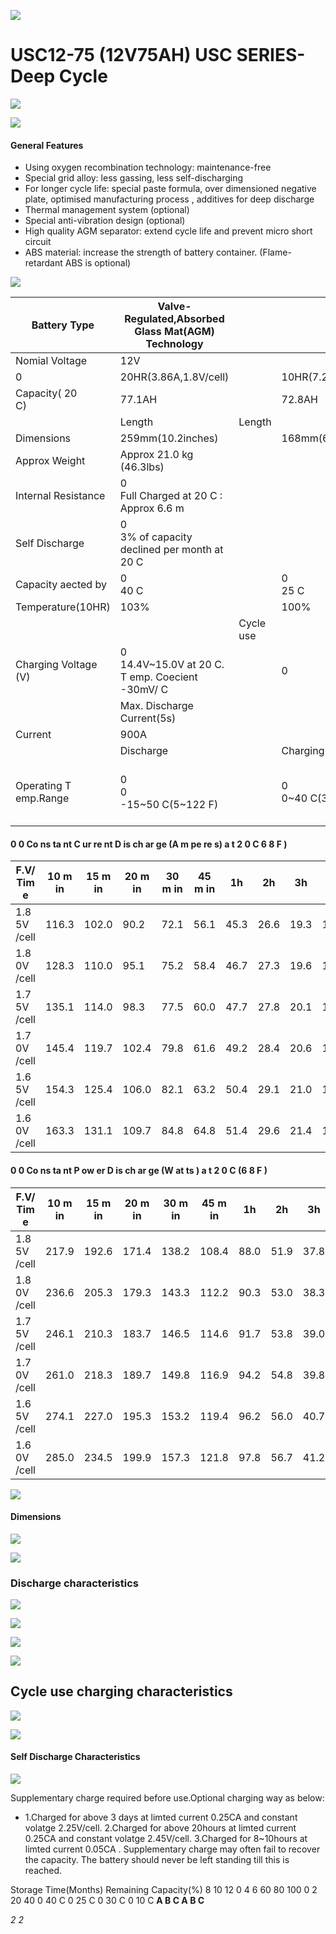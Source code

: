 ![](_page_0_Picture_0.jpeg)

# USC12-75 (12V75AH) USC SERIES-Deep Cycle

![](_page_0_Picture_2.jpeg)

![](_page_0_Picture_3.jpeg)

#### **General Features**

- Using oxygen recombination technology: maintenance-free
- Special grid alloy: less gassing, less self-discharging
- For longer cycle life: special paste formula, over dimensioned negative plate, optimised manufacturing process , additives for deep discharge
- Thermal management system (optional)
- Special anti-vibration design (optional)
- High quality AGM separator: extend cycle life and prevent micro short circuit
- ABS material: increase the strength of battery container. (Flame-retardant ABS is optional)

![](_page_0_Picture_12.jpeg)

| Battery Type          | Valve-Regulated,Absorbed<br>Glass Mat(AGM)<br>Technology |           |                       |                                                    |                             |                      |  |  |  |  |  |
|-----------------------|----------------------------------------------------------|-----------|-----------------------|----------------------------------------------------|-----------------------------|----------------------|--|--|--|--|--|
| Nomial Voltage        | 12V                                                      |           |                       |                                                    |                             |                      |  |  |  |  |  |
| 0                     | 20HR(3.86A,1.8V/cell)                                    |           | 10HR(7.28A,1.8V/cell) | 5HR(13.1A,1.75V/cell)                              |                             | 1HR(51.4A,1.6V/cell) |  |  |  |  |  |
| Capacity( 20<br>C)    | 77.1AH                                                   |           | 72.8AH                | 65.6AH                                             |                             | 51.4AH               |  |  |  |  |  |
|                       | Length                                                   | Length    |                       | Length                                             |                             | Length               |  |  |  |  |  |
| Dimensions            | 259mm(10.2inches)                                        |           | 168mm(6.61inches)     | 208mm(8.19inches)                                  |                             | 214mm(8.43inches)    |  |  |  |  |  |
| Approx Weight         | Approx 21.0 kg (46.3lbs)                                 |           |                       |                                                    |                             |                      |  |  |  |  |  |
| Internal Resistance   | 0<br>Full Charged at 20 C : Approx 6.6 m                 |           |                       |                                                    |                             |                      |  |  |  |  |  |
| Self Discharge        | 0<br>3% of capacity declined per month at 20 C           |           |                       |                                                    |                             |                      |  |  |  |  |  |
| Capacity aected by    | 0<br>40 C                                                |           | 0<br>25 C             | 0 0 C                                              |                             | 0<br>-15 C           |  |  |  |  |  |
| Temperature(10HR)     | 103%                                                     |           | 100%                  | 86%                                                |                             | 65%                  |  |  |  |  |  |
|                       |                                                          | Cycle use |                       | Float use                                          |                             |                      |  |  |  |  |  |
| Charging Voltage (V)  | 0<br>14.4V~15.0V at 20 C. T emp. Coecient -30mV/ C       |           | 0                     | 0<br>13.5V~13.8V at 20 C. T emp. Coecient -20mV/ C |                             | 0                    |  |  |  |  |  |
|                       | Max. Discharge Current(5s)                               |           |                       | Initial Charging Current                           |                             |                      |  |  |  |  |  |
| Current               | 900A                                                     |           |                       | Less than 22.5A                                    |                             |                      |  |  |  |  |  |
|                       | Discharge                                                |           | Charging              |                                                    | Storage                     |                      |  |  |  |  |  |
| Operating T emp.Range | 0<br>0<br>-15~50 C(5~122 F)                              |           | 0<br>0~40 C(32~104 F) | 0                                                  | 0<br>0<br>-15~40 C(5~104 F) |                      |  |  |  |  |  |

#### **0 0 Co ns ta nt C ur re nt D is ch ar ge (A m pe re s) a t 2 0 C 6 8 F )**

| F.V/ Tim e   | 10 m in | 15 m in | 20 m in | 30 m in | 45 m in | 1h   | 2h   | 3h   | 4h   | 5h   | 6h   | 8h   | 10 h | 20 h |
|--------------|---------|---------|---------|---------|---------|------|------|------|------|------|------|------|------|------|
| 1.8 5V /cell | 116.3   | 102.0   | 90.2    | 72.1    | 56.1    | 45.3 | 26.6 | 19.3 | 15.2 | 12.6 | 11.0 | 8.69 | 7.18 | 3.81 |
| 1.8 0V /cell | 128.3   | 110.0   | 95.1    | 75.2    | 58.4    | 46.7 | 27.3 | 19.6 | 15.5 | 12.9 | 11.2 | 8.83 | 7.28 | 3.86 |
| 1.7 5V /cell | 135.1   | 114.0   | 98.3    | 77.5    | 60.0    | 47.7 | 27.8 | 20.1 | 15.9 | 13.1 | 11.4 | 8.94 | 7.35 | 3.89 |
| 1.7 0V /cell | 145.4   | 119.7   | 102.4   | 79.8    | 61.6    | 49.2 | 28.4 | 20.6 | 16.2 | 13.4 | 11.5 | 9.05 | 7.42 | 3.92 |
| 1.6 5V /cell | 154.3   | 125.4   | 106.0   | 82.1    | 63.2    | 50.4 | 29.1 | 21.0 | 16.5 | 13.6 | 11.7 | 9.16 | 7.50 | 3.95 |
| 1.6 0V /cell | 163.3   | 131.1   | 109.7   | 84.8    | 64.8    | 51.4 | 29.6 | 21.4 | 16.7 | 13.8 | 11.9 | 9.27 | 7.55 | 3.98 |

#### **0 0 Co ns ta nt P ow er D is ch ar ge (W at ts ) a t 2 0 C (6 8 F )**

| F.V/ Tim e   | 10 m in | 15 m in | 20 m in | 30 m in | 45 m in | 1h   | 2h   | 3h   | 4h   | 5h   | 6h   | 8h   | 10 h | 20 h |
|--------------|---------|---------|---------|---------|---------|------|------|------|------|------|------|------|------|------|
| 1.8 5V /cell | 217.9   | 192.6   | 171.4   | 138.2   | 108.4   | 88.0 | 51.9 | 37.8 | 30.1 | 25.0 | 21.9 | 17.4 | 14.5 | 7.72 |
| 1.8 0V /cell | 236.6   | 205.3   | 179.3   | 143.3   | 112.2   | 90.3 | 53.0 | 38.3 | 30.4 | 25.4 | 22.2 | 17.6 | 14.6 | 7.79 |
| 1.7 5V /cell | 246.1   | 210.3   | 183.7   | 146.5   | 114.6   | 91.7 | 53.8 | 39.0 | 31.1 | 25.8 | 22.4 | 17.8 | 14.7 | 7.83 |
| 1.7 0V /cell | 261.0   | 218.3   | 189.7   | 149.8   | 116.9   | 94.2 | 54.8 | 39.8 | 31.5 | 26.1 | 22.7 | 17.9 | 14.8 | 7.86 |
| 1.6 5V /cell | 274.1   | 227.0   | 195.3   | 153.2   | 119.4   | 96.2 | 56.0 | 40.7 | 32.0 | 26.5 | 23.1 | 18.1 | 14.9 | 7.90 |
| 1.6 0V /cell | 285.0   | 234.5   | 199.9   | 157.3   | 121.8   | 97.8 | 56.7 | 41.2 | 32.4 | 26.9 | 23.3 | 18.3 | 15.0 | 7.92 |

![](_page_0_Picture_18.jpeg)

#### Dimensions

![](_page_1_Figure_1.jpeg)

![](_page_1_Figure_2.jpeg)

### Discharge characteristics

![](_page_1_Figure_4.jpeg)

![](_page_1_Figure_5.jpeg)

![](_page_1_Figure_6.jpeg)

![](_page_1_Figure_7.jpeg)

## Cycle use charging characteristics

![](_page_1_Figure_9.jpeg)

![](_page_1_Figure_10.jpeg)

#### Self Discharge Characteristics

![](_page_1_Figure_12.jpeg)

Supplementary charge required before use.Optional charging way as below:

- 1.Charged for above 3 days at limted current 0.25CA and constant volatge 2.25V/cell. 2.Charged for above 20hours at limted current 0.25CA and constant volatge 2.45V/cell. 3.Charged for 8~10hours at limted current 0.05CA .
Supplementary charge may often fail to recover the capacity. The battery should never be left standing till this is reached.

Storage Time(Months) Remaining Capacity(%) 8 10 12 0 4 6 60 80 100 0 2 20 40 0 40 C 0 25 C 0 30 C 0 10 C **A B C A B C**

*2 2*